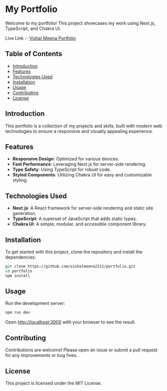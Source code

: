 # My Portfolio

Welcome to my portfolio! This project showcases my work using Next.js, TypeScript, and Chakra UI.

Live Link :- [Vishal Meena Portfolio](https://visshu.me)

## Table of Contents

- [Introduction](#introduction)
- [Features](#features)
- [Technologies Used](#technologies-used)
- [Installation](#installation)
- [Usage](#usage)
- [Contributing](#contributing)
- [License](#license)

## Introduction

This portfolio is a collection of my projects and skills, built with modern web technologies to ensure a responsive and visually appealing experience.

## Features

- **Responsive Design**: Optimized for various devices.
- **Fast Performance**: Leveraging Next.js for server-side rendering.
- **Type Safety**: Using TypeScript for robust code.
- **Styled Components**: Utilizing Chakra UI for easy and customizable styling.

## Technologies Used

- **Next.js**: A React framework for server-side rendering and static site generation.
- **TypeScript**: A superset of JavaScript that adds static types.
- **Chakra UI**: A simple, modular, and accessible component library.

## Installation

To get started with this project, clone the repository and install the dependencies:

```bash
git clone https://github.com/vishalmeena2211/portfolio.git
cd portfolio
npm install
```

## Usage

Run the development server:

```bash
npm run dev
```

Open [http://localhost:3000](http://localhost:3000) with your browser to see the result.

## Contributing

Contributions are welcome! Please open an issue or submit a pull request for any improvements or bug fixes.

## License

This project is licensed under the MIT License.
